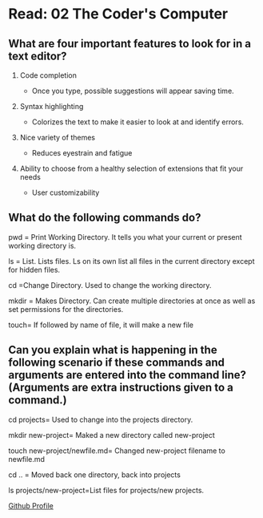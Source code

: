 # Read: 02 The Coder's Computer

## What are four important features to look for in a text editor?

1. Code completion
  
    * Once you type, possible suggestions will appear saving time.

1. Syntax highlighting
   
    * Colorizes the text to make it easier to look at and identify errors.

1. Nice variety of themes
   
   * Reduces eyestrain and fatigue

1. Ability to choose from a healthy selection of extensions that fit your needs
   
   * User customizability 

## What do the following commands do?
   
pwd = Print Working Directory. It tells you what your current or present working directory is.

ls = List. Lists files. Ls on its own list all files in the current directory except for hidden files. 

cd =Change Directory. Used to change the working directory. 

mkdir = Makes Directory. Can create multiple directories at once as well as set permissions for the directories.

touch= If followed by name of file, it will make a new file

## Can you explain what is happening in the following scenario if these commands and arguments are entered into the command line? (Arguments are extra instructions given to a command.)

cd projects= Used to change into the projects directory.

mkdir new-project= Maked a new directory called new-project

touch new-project/newfile.md= Changed new-project filename to newfile.md

cd .. = Moved back one directory, back into projects

ls projects/new-project=List files for projects/new projects.

[Github Profile](https://github.com/KaitlinDa)
